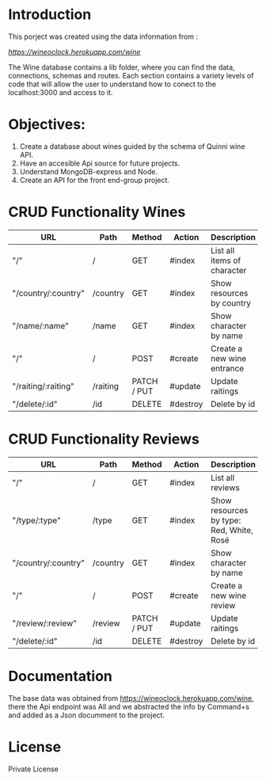 # Introduction

This porject was created using the data information from : 

*https://wineoclock.herokuapp.com/wine*

The Wine database contains a lib folder, where you can find the data, connections, schemas and routes. Each section contains a variety levels of code that will allow the user to understand how to conect to the localhost:3000 and access to it. 


# Objectives: 

1. Create a database about wines guided by the schema of Quinni wine API.
2. Have an accesible Api source for future projects.
3. Understand MongoDB-express and Node.
4. Create an API for the front end-group project.

# CRUD Functionality Wines

|      URL                |  Path        |  Method       |   Action |   Description                 |
|-------------------------|--------------|---------------|----------|-------------------------------|
|       "/"               |   /          |   GET         |  #index  |  List all items of character  |
| "/country/:country"       |   /country    |   GET         |  #index  | Show resources by country |
| "/name/:name"           |   /name      |   GET         |  #index  | Show character by name        |
|       "/"               |   /          |   POST        |  #create | Create a new  wine entrance        |
| "/raiting/:raiting"         |   /raiting      |   PATCH / PUT |  #update | Update raitings             |
| "/delete/:id"           |   /id        |   DELETE      | #destroy | Delete by id                  |

# CRUD Functionality Reviews

|      URL                |  Path        |  Method       |   Action |   Description                 |
|-------------------------|--------------|---------------|----------|-------------------------------|
|       "/"               |   /          |   GET         |  #index  |  List all reviews  |
| "/type/:type"       |   /type   |   GET         |  #index  | Show resources by type: Red, White, Rosé |
| "/country/:country"           |   /country     |   GET         |  #index  | Show character by name        |
|       "/"               |   /          |   POST        |  #create | Create a new  wine review       |
| "/review/:review"         |   /review      |   PATCH / PUT |  #update | Update raitings             |
| "/delete/:id"           |   /id        |   DELETE      | #destroy | Delete by id                  |

# Documentation

The base data was obtained from https://wineoclock.herokuapp.com/wine, there the Api endpoint was All and we abstracted the info by Command+s and added as a Json documment to the project. 


# License

Private License

